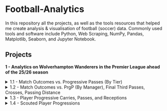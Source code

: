 # Football-Analytics

In this repository all the projects, as well as the tools resources that helped me create analysis & visualisation of football (soccer) data. Commonly used tools and software include Python, Web Scraping, NumPy, Pandas, Matplotlib, Seaborn, and Jupyter Notebook.

## Projects

**1 - Analytics on Wolverhampton Wanderers in the Premier League ahead of the 25/26 season**

<details>
  <summary>1.1 - Match Outcomes vs. Progressive Passes (By Tier)</summary>
  
  Sources: FBref
  Code: 'wolves1a.ipynb'
  Summary: For my first project and being a fan I decided to analyse data from Wolves. Here was the first thing I notice right off the bat:
  
  - Winless in all 17 in games with 32+ PrgP
  - 12 wins in 21 in games with 31≥ PrgP
  - Undefeated in all 12 games against the bottom 14, in games with ≤31 PrgP

  This doesn't really make much sense. More progression typically don't correlate to less wins, but the data shows otherwise.

  <img width="2500" height="1409" alt="image" src="https://github.com/user-attachments/assets/48930d95-b9ab-42ad-a1f4-72754aacda12" />

</details>

<details>
  <summary>1.2 - Match Outcomes vs. PrgP (By Manager), Final Third Passes, Crosses, Passing Distance</summary>
  
  Sources: FBref
  Code: 'wolves1b.ipynb'
  Summary: Reached out to Matt Penn for some help, who is an insights data scientist at the FA. He mentioned that it could be due to a change in managers. I looked into this, but it didn't matter whether it was GON or VP:

  - Both managers were winless in games with 32+ PrgP
  - Pereira won 10 out of 13, all games with 31≥ PrgP

  Same thing with final third passes, crosses, and passing distance, where more of those correlated to more losses.

</details>

<details>
  <summary>1.3 - Player Progressive Carries, Passes, and Receptions</summary>
  
  Sources: FBref
  Code: 'wolves2a.ipynb'
  Summary: To understand the correlation with progression and recent results from 1.1 and 2, in 1.3 I looked into each player's contribution to progression.

  - When plotted against minutes played, starters like Cunha (Sold), RAN (Sold), Gomes, Semedo (Left) all stood out.
  - Interesting results came from PrgC, PrgP, and PrgR per 90. When plotted, supersubs / rotational players like R. Games, Sarabia (Left), Guedes (Sold), and Hwang outperformed the starters.
  - It's clear that Pereira uses these players later in the game for higher progression, but on the flip side cause more turnovers, which could explain some of the games lost.

<img width="2500" height="1409" alt="image" src="https://github.com/user-attachments/assets/680d2982-28e0-417b-b152-3b3936e5d892" />

</details>

<details>
  <summary>1.4 - Scouted Player Progressions</summary>
  
  Sources: FBref, Twitter (@jay_wwfc07)
  Code: 'wolves2b.ipynb'
  Summary: A look into scouted / players linked with Wolves may give us a better idea of where Wolves may be heading in terms of progression next season. I used @jay_wwfc07's scouted list on twitter as reference.

  - Milan Van Ewijk from Coventry have similar progressive profiles as RAN (Sold), and Rodrigo Gomes, so does Blas with Cunha.
  - Adli has high progressive carries, which is needed if Wolves decide to continue with high PrgP games. Which I still don't understand.

<img width="2500" height="1409" alt="image" src="https://github.com/user-attachments/assets/fc6cca8c-7959-42a0-a7cf-34fdb7b1d7de" />

</details>
